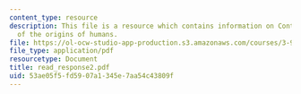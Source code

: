 ```yaml
---
content_type: resource
description: This file is a resource which contains information on Contrasting views
  of the origins of humans.
file: https://ol-ocw-studio-app-production.s3.amazonaws.com/courses/3-987-human-origins-and-evolution-spring-2006/53ae05f5fd5907a1345e7aa54c43809f_read_response2.pdf
file_type: application/pdf
resourcetype: Document
title: read_response2.pdf
uid: 53ae05f5-fd59-07a1-345e-7aa54c43809f
---
```

